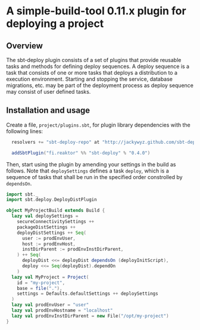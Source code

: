 A simple-build-tool 0.11.x plugin for deploying a project
=========================================================

Overview
--------

The sbt-deploy plugin consists of a set of plugins that provide reusable tasks and methods for defining deploy sequences. A deploy sequence is a task that consists of one or more tasks that deploys a distribution to a execution environment. Starting and stopping the service, database migrations, etc. may be part of the deployment process as deploy sequence may consist of user defined tasks.

Installation and usage
----------------------

Create a file, `project/plugins.sbt`, for plugin library dependencies with the following lines:

```scala
  resolvers += "sbt-deploy-repo" at "http://jackywyz.github.com/sbt-deploy/maven"

  addSbtPlugin("fi.reaktor" %% "sbt-deploy" % "0.4.0")
```

Then, start using the plugin by amending your settings in the build as follows. Note that <code>deploySettings</code> defines a task <code>deploy</code>, which is a sequence of tasks that shall be run in the specified order constrolled by <code>dependsOn</code>.

```scala
import sbt._
import sbt.deploy.DeployDistPlugin

object MyProjectBuild extends Build {
  lazy val deploySettings =
    secureConnectivitySettings ++
    packageDistSettings ++
    deployDistSettings ++ Seq(
      user := prodEnvUser,
      host := prodEnvHost,
      instDirParent := prodEnvInstDirParent,
    ) ++ Seq(
      deployDist <<= deployDist dependsOn (deployInitScript),
      deploy <<= Seq(deployDist).dependOn
    )
  lazy val MyProject = Project(
    id = "my-project",
    base = file("."),
    settings = Defaults.defaultSettings ++ deploySettings
  )
  lazy val prodEnvUser = "user"
  lazy val prodEnvHostname = "localhost"
  lazy val prodEnvInstDirParent = new File("/opt/my-project")
}

```

